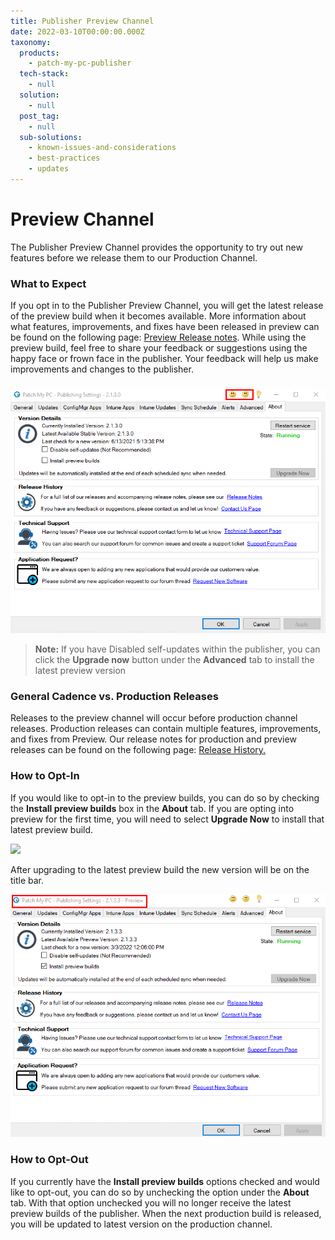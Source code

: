 ```yaml
---
title: Publisher Preview Channel
date: 2022-03-10T00:00:00.000Z
taxonomy:
  products:
    - patch-my-pc-publisher
  tech-stack:
    - null
  solution:
    - null
  post_tag:
    - null
  sub-solutions:
    - known-issues-and-considerations
    - best-practices
    - updates
---
```


# Preview Channel

The Publisher Preview Channel provides the opportunity to try out new features before we release them to our Production Channel.

### What to Expect

If you opt in to the Publisher Preview Channel, you will get the latest release of the preview build when it becomes available. More information about what features, improvements, and fixes have been released in preview can be found on the following page: [Preview Release notes](https://docs.patchmypc.com/release-history/preview-releases). While using the preview build, feel free to share your feedback or suggestions using the happy face or frown face in the publisher. Your feedback will help us make improvements and changes to the publisher.

###

![](../../_images/Preview-6.png)

> **Note:** If you have Disabled self-updates within the publisher, you can click the **Upgrade now** button under the **Advanced** tab to install the latest preview version

### General Cadence vs. Production Releases

Releases to the preview channel will occur before production channel releases. Production releases can contain multiple features, improvements, and fixes from Preview. Our release notes for production and preview releases can be found on the following page: [Release History.](https://docs.patchmypc.com/#release-history)&#x20;

### How to Opt-In

If you would like to opt-in to the preview builds, you can do so by checking the **Install preview builds** box in the **About** tab. If you are opting into preview for the first time, you will need to select **Upgrade Now** to install that latest preview build.

![](../../_images/Preview-1-5.png)

After upgrading to the latest preview build the new version will be on the title bar.

![](../../_images/Preview-2.png)

### How to Opt-Out

If you currently have the **Install preview builds** options checked and would like to opt-out, you can do so by unchecking the option under the **About** tab. With that option unchecked you will no longer receive the latest preview builds of the publisher. When the next production build is released, you will be updated to latest version on the production channel.
